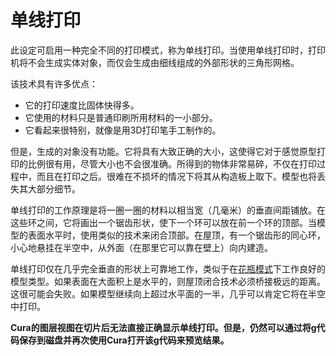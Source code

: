 单线打印
====
此设定可启用一种完全不同的打印模式，称为单线打印。当使用单线打印时，打印机将不会生成实体对象，而仅会生成由细线组成的外部形状的三角形网格。

该技术具有许多优点：
* 它的打印速度比固体快得多。
* 它使用的材料只是普通印刷所用材料的一小部分。
* 它看起来很特别，就像是用3D打印笔手工制作的。

但是，生成的对象没有功能。它将具有大致正确的大小，这使得它对于感觉原型打印的比例很有用，尽管大小也不会很准确。所得到的物体非常易碎，不仅在打印过程中，而且在打印之后。很难在不损坏的情况下将其从构造板上取下。模型也将丢失其大部分细节。

单线打印的工作原理是将一圈一圈的材料以相当宽（几毫米）的垂直间距铺放。在这些环之间，它将画出一个锯齿形状，使下一个环可以放在前一个环的顶部。当模型的表面水平时，使用类似的技术来闭合顶部。在屋顶，有一个锯齿形的同心环，小心地悬挂在半空中，从外面（在那里它可以靠在壁上）向内建造。

单线打印仅在几乎完全垂直的形状上可靠地工作，类似于在[花瓶模式](../blackmagic/magic_spiralize.md)下工作良好的模型类型。如果表面在大面积上是水平的，则屋顶闭合技术必须桥接极远的距离。这很可能会失败。如果模型继续向上超过水平面的一半，几乎可以肯定它将在半空中打印。

**Cura的图层视图在切片后无法直接正确显示单线打印。但是，仍然可以通过将g代码保存到磁盘并再次使用Cura打开该g代码来预览结果。**
